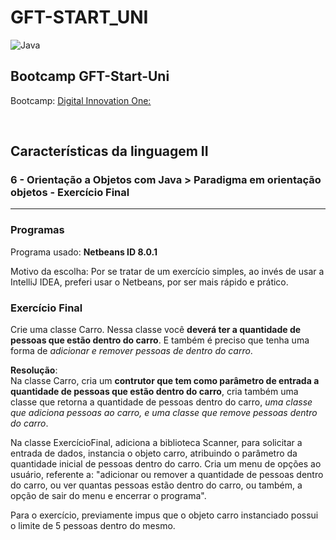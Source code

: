 # GFT-START_UNI

![Java](https://img.shields.io/badge/java-%23ED8B00.svg?style=for-the-badge&logo=java&logoColor=white)


## Bootcamp GFT-Start-Uni
Bootcamp: [<ins>Digital Innovation One:</ins>](https://digitalinnovation.one/)

<br>

## Características da linguagem II  
### 6 - Orientação a Objetos com Java > Paradigma em orientação objetos - Exercício Final

***

### Programas
Programa usado: **Netbeans ID 8.0.1**    

Motivo da escolha: Por se tratar de um exercício simples, ao invés de usar a IntelliJ IDEA, preferi usar o Netbeans, por ser mais rápido e prático.  

### Exercício Final  
Crie uma classe Carro. Nessa classe você **deverá ter a quantidade de pessoas que estão dentro do carro**. E também é preciso que tenha uma forma de *adicionar e remover pessoas de dentro do carro*.  

**Resolução**:  
Na classe Carro, cria um **contrutor que tem como parâmetro de entrada a quantidade de pessoas que estão dentro do carro**, cria também uma classe que retorna a quantidade de pessoas dentro do carro, *uma classe que adiciona pessoas ao carro, e uma classe que remove pessoas dentro do carro*.  

Na classe ExercícioFinal, adiciona a biblioteca Scanner, para solicitar a entrada de dados, instancia o objeto carro, atribuindo o parâmetro da quantidade inicial de pessoas dentro do carro. Cria um menu de opções ao usuário, referente a: "adicionar ou remover a quantidade de pessoas dentro do carro, ou ver quantas pessoas estão dentro do carro, ou também, a opção de sair do menu e encerrar o programa".  

Para o exercício, previamente impus que o objeto carro instanciado possui o limite de 5 pessoas dentro do mesmo.
